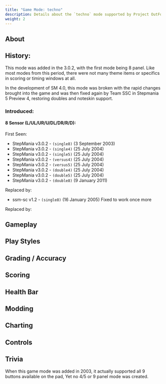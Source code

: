 ```yaml
---
title: "Game Mode: techno"
description: Details about the `techno` mode supported by Project OutFox.
weight: 2
---
```



<!--
insert picture of gameplay 
-->

## About

## History:

This mode was added in the 3.0.2, with the first mode being 8 panel. Like most modes from this period, there were not many theme items or specifics in scoring or timing windows at all.

In the development of SM 4.0, this mode was broken with the rapid changes brought into the game and was then fixed again by Team SSC in Stepmania 5 Preview 4, restoring doubles and noteskin support. 



### Introduced:
#### 8 Sensor (L/UL/UR/U/DL/DR/R/D):

First Seen:
 * StepMania v3.0.2 - ``(single8)`` (3 September 2003) 
 * StepMania v3.0.2 - ``(single4)`` (25 July 2004) 
 * StepMania v3.0.2 - ``(single5)`` (25 July 2004) 
 * StepMania v3.0.2 - ``(versus4)`` (25 July 2004) 
 * StepMania v3.0.2 - ``(versus5)`` (25 July 2004) 
 * StepMania v3.0.2 - ``(double4)`` (25 July 2004) 
 * StepMania v3.0.2 - ``(double5)`` (25 July 2004) 
 * StepMania v3.0.2 - ``(double8)`` (9 January 2011)

Replaced by:
 * ssm-sc v1.2 - ``(single8)`` (16 January 2005) Fixed to work once more

Replaced by:

## Gameplay

## Play Styles

## Grading / Accuracy

## Scoring

## Health Bar

## Modding

## Charting

## Controls

## Trivia

When this game mode was added in 2003, it actually supported all 9 buttons available on the pad, Yet no 4/5 or 9 panel mode was created.
